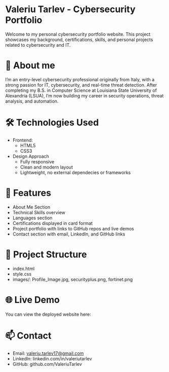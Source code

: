 # Valeriu Tarlev - Cybersecurity Portfolio
Welcome to my personal cybersecurity portfolio website.
This project showcases my background, certifications, skills, and personal projects related to cybersecurity and IT.

# 🔎 About me
I’m an entry-level cybersecurity professional originally from Italy, with a strong passion for IT, cybersecurity, and real-time threat detection.
After completing my B.S. in Computer Science at Louisiana State University of Alexandria (LSUA), I’m now building my career in security operations, threat analysis, and automation.

# 🛠️ Technologies Used
  * Frontend: 
    * HTML5
    * CSS3
  * Design Approach
    * Fully responsive
    * Clean and modern layout
    * Lightweight, no external dependecies or frameworks
   
# 🎯 Features
  * About Me Section
  * Technical Skills overview
  * Languages section
  * Certifications displayed in card format
  * Project portfolio with links to GitHub repos and live demos
  * Contact section with email, LinkedIn, and GitHub links

# 📂 Project Structure
- index.html
- style.css
- images/: Profile_Image.jpg, securityplus.png, fortinet.png

# 🌐 Live Demo
You can view the deployed website here:

# 📫 Contact
  * Email: valeriu.tarlev17@gmail.com
  * Linkedln: linkedin.com/in/valeriutarlev
  * GitHub: github.com/ValeriuTarlev

